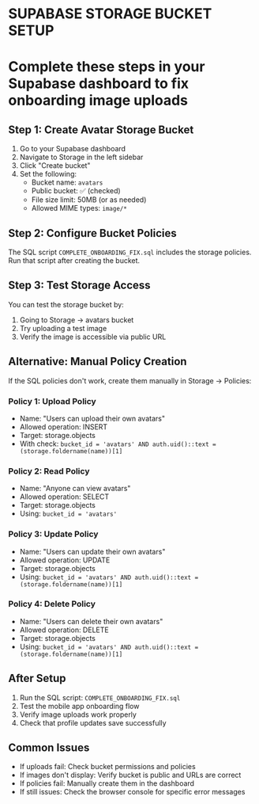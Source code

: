 # SUPABASE STORAGE BUCKET SETUP
# Complete these steps in your Supabase dashboard to fix onboarding image uploads

## Step 1: Create Avatar Storage Bucket
1. Go to your Supabase dashboard
2. Navigate to Storage in the left sidebar
3. Click "Create bucket"
4. Set the following:
   - Bucket name: `avatars`
   - Public bucket: ✅ (checked)
   - File size limit: 50MB (or as needed)
   - Allowed MIME types: `image/*`

## Step 2: Configure Bucket Policies
The SQL script `COMPLETE_ONBOARDING_FIX.sql` includes the storage policies.
Run that script after creating the bucket.

## Step 3: Test Storage Access
You can test the storage bucket by:
1. Going to Storage -> avatars bucket
2. Try uploading a test image
3. Verify the image is accessible via public URL

## Alternative: Manual Policy Creation
If the SQL policies don't work, create them manually in Storage -> Policies:

### Policy 1: Upload Policy
- Name: "Users can upload their own avatars"
- Allowed operation: INSERT
- Target: storage.objects
- With check: `bucket_id = 'avatars' AND auth.uid()::text = (storage.foldername(name))[1]`

### Policy 2: Read Policy  
- Name: "Anyone can view avatars"
- Allowed operation: SELECT
- Target: storage.objects
- Using: `bucket_id = 'avatars'`

### Policy 3: Update Policy
- Name: "Users can update their own avatars" 
- Allowed operation: UPDATE
- Target: storage.objects
- Using: `bucket_id = 'avatars' AND auth.uid()::text = (storage.foldername(name))[1]`

### Policy 4: Delete Policy
- Name: "Users can delete their own avatars"
- Allowed operation: DELETE
- Target: storage.objects
- Using: `bucket_id = 'avatars' AND auth.uid()::text = (storage.foldername(name))[1]`

## After Setup
1. Run the SQL script: `COMPLETE_ONBOARDING_FIX.sql`
2. Test the mobile app onboarding flow
3. Verify image uploads work properly
4. Check that profile updates save successfully

## Common Issues
- If uploads fail: Check bucket permissions and policies
- If images don't display: Verify bucket is public and URLs are correct
- If policies fail: Manually create them in the dashboard
- If still issues: Check the browser console for specific error messages
